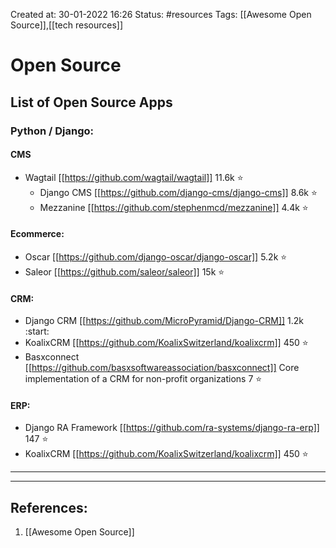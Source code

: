 Created at: 30-01-2022 16:26
Status: #resources 
Tags: [[Awesome Open Source]],[[tech resources]]

# Open Source

## List of Open Source Apps

### Python / Django:

#### CMS
- Wagtail [[https://github.com/wagtail/wagtail]] 11.6k :star:
	- Django CMS [[https://github.com/django-cms/django-cms]] 8.6k :star:
	- Mezzanine [[https://github.com/stephenmcd/mezzanine]] 4.4k :star:

#### Ecommerce:
- Oscar [[https://github.com/django-oscar/django-oscar]] 5.2k :star:
- Saleor [[https://github.com/saleor/saleor]] 15k :star:

#### CRM:
- Django CRM [[https://github.com/MicroPyramid/Django-CRM]] 1.2k :start:
- KoalixCRM [[https://github.com/KoalixSwitzerland/koalixcrm]] 450 :star:
- Basxconnect [[https://github.com/basxsoftwareassociation/basxconnect]] Core implementation of a CRM for non-profit organizations 7 :star:

#### ERP:
- Django RA Framework [[https://github.com/ra-systems/django-ra-erp]] 147 :star:
- KoalixCRM [[https://github.com/KoalixSwitzerland/koalixcrm]] 450 :star:
---
---
## References:
1. [[Awesome Open Source]]
